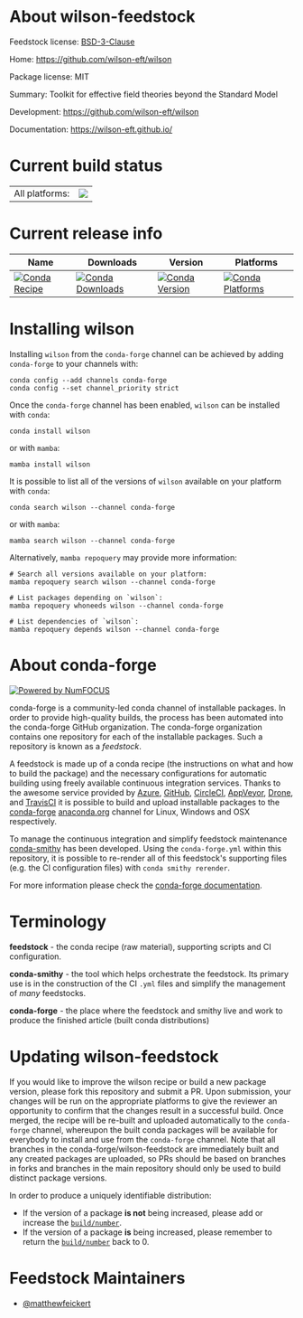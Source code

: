 About wilson-feedstock
======================

Feedstock license: [BSD-3-Clause](https://github.com/conda-forge/wilson-feedstock/blob/main/LICENSE.txt)

Home: https://github.com/wilson-eft/wilson

Package license: MIT

Summary: Toolkit for effective field theories beyond the Standard Model

Development: https://github.com/wilson-eft/wilson

Documentation: https://wilson-eft.github.io/

Current build status
====================


<table><tr><td>All platforms:</td>
    <td>
      <a href="https://dev.azure.com/conda-forge/feedstock-builds/_build/latest?definitionId=25912&branchName=main">
        <img src="https://dev.azure.com/conda-forge/feedstock-builds/_apis/build/status/wilson-feedstock?branchName=main">
      </a>
    </td>
  </tr>
</table>

Current release info
====================

| Name | Downloads | Version | Platforms |
| --- | --- | --- | --- |
| [![Conda Recipe](https://img.shields.io/badge/recipe-wilson-green.svg)](https://anaconda.org/conda-forge/wilson) | [![Conda Downloads](https://img.shields.io/conda/dn/conda-forge/wilson.svg)](https://anaconda.org/conda-forge/wilson) | [![Conda Version](https://img.shields.io/conda/vn/conda-forge/wilson.svg)](https://anaconda.org/conda-forge/wilson) | [![Conda Platforms](https://img.shields.io/conda/pn/conda-forge/wilson.svg)](https://anaconda.org/conda-forge/wilson) |

Installing wilson
=================

Installing `wilson` from the `conda-forge` channel can be achieved by adding `conda-forge` to your channels with:

```
conda config --add channels conda-forge
conda config --set channel_priority strict
```

Once the `conda-forge` channel has been enabled, `wilson` can be installed with `conda`:

```
conda install wilson
```

or with `mamba`:

```
mamba install wilson
```

It is possible to list all of the versions of `wilson` available on your platform with `conda`:

```
conda search wilson --channel conda-forge
```

or with `mamba`:

```
mamba search wilson --channel conda-forge
```

Alternatively, `mamba repoquery` may provide more information:

```
# Search all versions available on your platform:
mamba repoquery search wilson --channel conda-forge

# List packages depending on `wilson`:
mamba repoquery whoneeds wilson --channel conda-forge

# List dependencies of `wilson`:
mamba repoquery depends wilson --channel conda-forge
```


About conda-forge
=================

[![Powered by
NumFOCUS](https://img.shields.io/badge/powered%20by-NumFOCUS-orange.svg?style=flat&colorA=E1523D&colorB=007D8A)](https://numfocus.org)

conda-forge is a community-led conda channel of installable packages.
In order to provide high-quality builds, the process has been automated into the
conda-forge GitHub organization. The conda-forge organization contains one repository
for each of the installable packages. Such a repository is known as a *feedstock*.

A feedstock is made up of a conda recipe (the instructions on what and how to build
the package) and the necessary configurations for automatic building using freely
available continuous integration services. Thanks to the awesome service provided by
[Azure](https://azure.microsoft.com/en-us/services/devops/), [GitHub](https://github.com/),
[CircleCI](https://circleci.com/), [AppVeyor](https://www.appveyor.com/),
[Drone](https://cloud.drone.io/welcome), and [TravisCI](https://travis-ci.com/)
it is possible to build and upload installable packages to the
[conda-forge](https://anaconda.org/conda-forge) [anaconda.org](https://anaconda.org/)
channel for Linux, Windows and OSX respectively.

To manage the continuous integration and simplify feedstock maintenance
[conda-smithy](https://github.com/conda-forge/conda-smithy) has been developed.
Using the ``conda-forge.yml`` within this repository, it is possible to re-render all of
this feedstock's supporting files (e.g. the CI configuration files) with ``conda smithy rerender``.

For more information please check the [conda-forge documentation](https://conda-forge.org/docs/).

Terminology
===========

**feedstock** - the conda recipe (raw material), supporting scripts and CI configuration.

**conda-smithy** - the tool which helps orchestrate the feedstock.
                   Its primary use is in the construction of the CI ``.yml`` files
                   and simplify the management of *many* feedstocks.

**conda-forge** - the place where the feedstock and smithy live and work to
                  produce the finished article (built conda distributions)


Updating wilson-feedstock
=========================

If you would like to improve the wilson recipe or build a new
package version, please fork this repository and submit a PR. Upon submission,
your changes will be run on the appropriate platforms to give the reviewer an
opportunity to confirm that the changes result in a successful build. Once
merged, the recipe will be re-built and uploaded automatically to the
`conda-forge` channel, whereupon the built conda packages will be available for
everybody to install and use from the `conda-forge` channel.
Note that all branches in the conda-forge/wilson-feedstock are
immediately built and any created packages are uploaded, so PRs should be based
on branches in forks and branches in the main repository should only be used to
build distinct package versions.

In order to produce a uniquely identifiable distribution:
 * If the version of a package **is not** being increased, please add or increase
   the [``build/number``](https://docs.conda.io/projects/conda-build/en/latest/resources/define-metadata.html#build-number-and-string).
 * If the version of a package **is** being increased, please remember to return
   the [``build/number``](https://docs.conda.io/projects/conda-build/en/latest/resources/define-metadata.html#build-number-and-string)
   back to 0.

Feedstock Maintainers
=====================

* [@matthewfeickert](https://github.com/matthewfeickert/)

